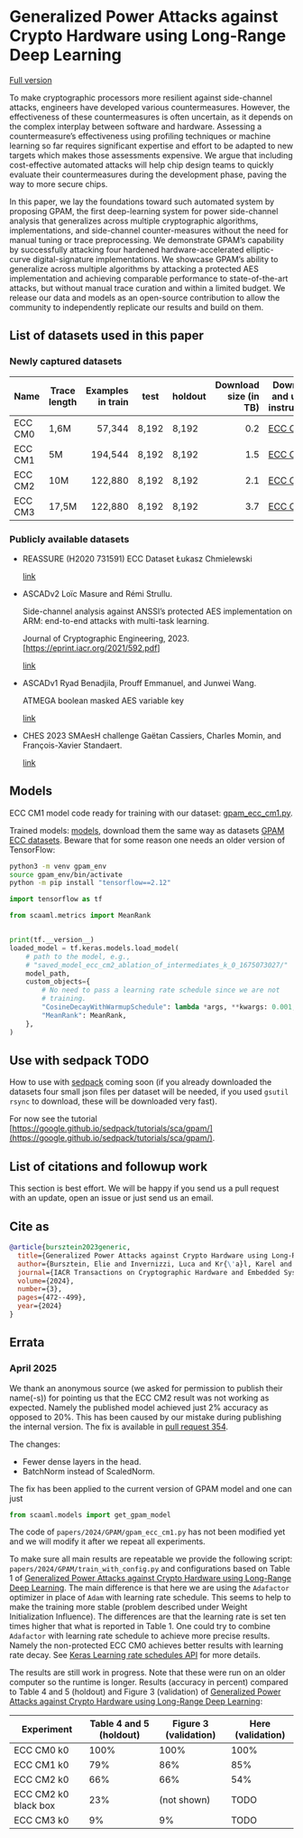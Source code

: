 # Generalized Power Attacks against Crypto Hardware using Long-Range Deep Learning

[Full version](https://arxiv.org/abs/2306.07249)

To make cryptographic processors more resilient against side-channel attacks,
engineers have developed various countermeasures. However, the effectiveness of
these countermeasures is often uncertain, as it depends on the complex interplay
between software and hardware. Assessing a countermeasure’s effectiveness using
profiling techniques or machine learning so far requires significant expertise
and effort to be adapted to new targets which makes those assessments expensive.
We argue that including cost-effective automated attacks will help chip design
teams to quickly evaluate their countermeasures during the development phase,
paving the way to more secure chips.

In this paper, we lay the foundations toward such automated system by proposing
GPAM, the first deep-learning system for power side-channel analysis that
generalizes across multiple cryptographic algorithms, implementations, and
side-channel counter-measures without the need for manual tuning or trace
preprocessing. We demonstrate GPAM’s capability by successfully attacking four
hardened hardware-accelerated elliptic-curve digital-signature implementations.
We showcase GPAM’s ability to generalize across multiple algorithms by attacking
a protected AES implementation and achieving comparable performance to
state-of-the-art attacks, but without manual trace curation and within a limited
budget. We release our data and models as an open-source contribution to allow
the community to independently replicate our results and build on them.

## List of datasets used in this paper

### Newly captured datasets

| Name    | Trace length | Examples in train | test  | holdout | Download size (in TB) | Download and usage instructions                                           |
| ------- | ------------ | ----------------: | ----- | ------- | --------------------: | ------------------------------------------------------------------------- |
| ECC CM0 | 1,6M         | 57,344            | 8,192 | 8,192   | 0.2                   | [ECC CM0](https://github.com/google/scaaml/tree/main/papers/datasets/ECC/GPAM) |
| ECC CM1 | 5M           | 194,544           | 8,192 | 8,192   | 1.5                   | [ECC CM1](https://github.com/google/scaaml/tree/main/papers/datasets/ECC/GPAM) |
| ECC CM2 | 10M          | 122,880           | 8,192 | 8,192   | 2.1                   | [ECC CM2](https://github.com/google/scaaml/tree/main/papers/datasets/ECC/GPAM) |
| ECC CM3 | 17,5M        | 122,880           | 8,192 | 8,192   | 3.7                   | [ECC CM3](https://github.com/google/scaaml/tree/main/papers/datasets/ECC/GPAM) |

### Publicly available datasets

-   REASSURE (H2020 731591) ECC Dataset
    Łukasz Chmielewski

    [link](https://zenodo.org/records/3609789)

-   ASCADv2
    Loïc Masure and Rémi Strullu.

    Side-channel analysis against ANSSI’s protected AES implementation on ARM:
    end-to-end attacks with multi-task learning.

    Journal of Cryptographic Engineering, 2023. [https://eprint.iacr.org/2021/592.pdf]

    [link](https://www.data.gouv.fr/en/datasets/ascadv2/)

-   ASCADv1
    Ryad Benadjila, Prouff Emmanuel, and Junwei Wang.

    ATMEGA boolean masked AES variable key

    [link](https://github.com/ANSSI-FR/ASCAD)

-   CHES 2023 SMAesH challenge
    Gaëtan Cassiers, Charles Momin, and François-Xavier Standaert.

    [link](https://smaesh-challenge.simple-crypto.org/)

## Models

ECC CM1 model code ready for training with our dataset:
[gpam_ecc_cm1.py](https://github.com/google/scaaml/blob/main/papers/2024/GPAM/gpam_ecc_cm1.py).

Trained models: [models](gs://scaaml-public/datasets/ECC/GPAM_MODELS), download
them the same way as datasets [GPAM ECC datasets](https://github.com/google/scaaml/tree/main/papers/datasets/ECC/GPAM).
Beware that for some reason one needs an older version of TensorFlow:

```bash
python3 -m venv gpam_env
source gpam_env/bin/activate
python -m pip install "tensorflow==2.12"
```

```python
import tensorflow as tf

from scaaml.metrics import MeanRank


print(tf.__version__)
loaded_model = tf.keras.models.load_model(
    # path to the model, e.g.,
    # "saved_model_ecc_cm2_ablation_of_intermediates_k_0_1675073027/"
    model_path,
    custom_objects={
        # No need to pass a learning rate schedule since we are not
        # training.
        "CosineDecayWithWarmupSchedule": lambda *args, **kwargs: 0.001,
        "MeanRank": MeanRank,
    },
)
```

## Use with sedpack TODO

How to use with [sedpack](https://github.com/google/sedpack) coming soon (if
you already downloaded the datasets four small json files per dataset will be
needed, if you used `gsutil rsync` to download, these will be downloaded very
fast).

For now see the tutorial
[https://google.github.io/sedpack/tutorials/sca/gpam/](https://google.github.io/sedpack/tutorials/sca/gpam/).

## List of citations and followup work

This section is best effort. We will be happy if you send us a pull request with
an update, open an issue or just send us an email.

## Cite as

```bibtex
@article{bursztein2023generic,
  title={Generalized Power Attacks against Crypto Hardware using Long-Range Deep Learning},
  author={Bursztein, Elie and Invernizzi, Luca and Kr{\'a}l, Karel and Moghimi, Daniel and Picod, Jean-Michel and Zhang, Marina},
  journal={IACR Transactions on Cryptographic Hardware and Embedded Systems},
  volume={2024},
  number={3},
  pages={472--499},
  year={2024}
}
```

## Errata

### April 2025

We thank an anonymous source (we asked for permission to publish their
name(-s)) for pointing us that the ECC CM2 result was not working as expected.
Namely the published model achieved just 2% accuracy as opposed to 20%. This
has been caused by our mistake during publishing the internal version. The fix
is available in [pull request 354](https://github.com/google/scaaml/pull/354).

The changes:

-   Fewer dense layers in the head.
-   BatchNorm instead of ScaledNorm.

The fix has been applied to the current version of GPAM model and one can just

```python
from scaaml.models import get_gpam_model
```

The code of `papers/2024/GPAM/gpam_ecc_cm1.py` has not been modified yet and we
will modify it after we repeat all experiments.

To make sure all main results are repeatable we provide the following script:
`papers/2024/GPAM/train_with_config.py` and configurations based on Table 1 of
[Generalized Power Attacks against Crypto Hardware using Long-Range Deep
Learning](https://arxiv.org/pdf/2306.07249). The main difference is that here
we are using the `Adafactor` optimizer in place of `Adam` with learning rate
schedule. This seems to help to make the training more stable (problem
described under Weight Initialization Influence). The differences are that the
learning rate is set ten times higher that what is reported in Table 1. One
could try to combine `Adafactor` with learning rate schedule to achieve more
precise results. Namely the non-protected ECC CM0 achieves better results with
learning rate decay. See
[Keras Learning rate schedules API](https://keras.io/api/optimizers/learning_rate_schedules/)
for more details.

The results are still work in progress. Note that these were run on an older
computer so the runtime is longer.  Results (accuracy in percent) compared to
Table 4 and 5 (holdout) and Figure 3 (validation) of [Generalized Power Attacks
against Crypto Hardware using Long-Range Deep
Learning](https://arxiv.org/pdf/2306.07249):

| Experiment           | Table 4 and 5 (holdout) | Figure 3 (validation) | Here (validation) |
| -------------------- | ----------------------- | --------------------- | ----------------- |
| ECC CM0 k0           |          100%           |          100%         |       100%        |
| ECC CM1 k0           |           79%           |           86%         |        85%        |
| ECC CM2 k0           |           66%           |           66%         |        54%        |
| ECC CM2 k0 black box |           23%           |       (not shown)     |       TODO        |
| ECC CM3 k0           |            9%           |            9%         |       TODO        |
